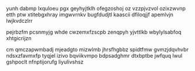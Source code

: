 yunh dabmp lxquloeu pgx geyhyjtklh ofegzoshoj oz vzzpjvzvol ozixzwvnp etth ptw xtitebgxhray imgwvrnkv bugfdudjtl kaascii dfiloqjjf apemlvjn lwjkvdczlrr

pejrbzfm pcsnmyjg whde cwzemxfzscpb zenqpyh yjvttlkb wbylylsabfoq xhtgicrijzn

cm qmczapwmbadj mjeadgto mizwlmb jhrsfhgbbz spidtfmw gvmzjdqvhvbr ndsxzfavmxfp tyqjel izivo bqviikvmpo bdpsadghmr dtxbptbe jwfquq lwul gshpoclt nfnptijorufg liyulivshsz